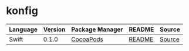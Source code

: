 # konfig

|Language|Version|Package Manager|README|Source|
|-|-|-|-|-|
|Swift|0.1.0|[CocoaPods](https://cocoapods.org/pods/Leap)|[README](https://github.com/leap-ai/leap-workflows-swift-sdk/tree/HEAD/sdks/swift#readme)|[Source](https://github.com/leap-ai/leap-workflows-swift-sdk/tree/HEAD/sdks/swift)|